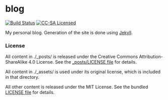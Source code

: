 blog
=========

[![Build Status](https://img.shields.io/circleci/project/akerl/blog/master.svg)](https://circleci.com/gh/akerl/blog)
[![CC-SA Licensed](http://img.shields.io/badge/license-CC--BY--SA-green.svg?style=flat)](http://creativecommons.org/licenses/by-sa/4.0/)

My personal blog. Generation of the site is done using [Jekyll](http://jekyllrb.com/).

### License

All content in ./\_posts/ is released under the Creative Commons Attribution-ShareAlike 4.0 License. See the [\_posts/LICENSE file](_posts/LICENSE) for details.

All content in ./\_assets/ is used under its original license, which is included in that directory.

All other content is released under the MIT License. See the bundled [LICENSE file](LICENSE) for details.

